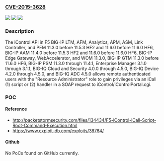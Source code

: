 ### [CVE-2015-3628](https://cve.mitre.org/cgi-bin/cvename.cgi?name=CVE-2015-3628)
![](https://img.shields.io/static/v1?label=Product&message=n%2Fa&color=blue)
![](https://img.shields.io/static/v1?label=Version&message=n%2Fa&color=blue)
![](https://img.shields.io/static/v1?label=Vulnerability&message=n%2Fa&color=brighgreen)

### Description

The iControl API in F5 BIG-IP LTM, AFM, Analytics, APM, ASM, Link Controller, and PEM 11.3.0 before 11.5.3 HF2 and 11.6.0 before 11.6.0 HF6, BIG-IP AAM 11.4.0 before 11.5.3 HF2 and 11.6.0 before 11.6.0 HF6, BIG-IP Edge Gateway, WebAccelerator, and WOM 11.3.0, BIG-IP GTM 11.3.0 before 11.6.0 HF6, BIG-IP PSM 11.3.0 through 11.4.1, Enterprise Manager 3.1.0 through 3.1.1, BIG-IQ Cloud and Security 4.0.0 through 4.5.0, BIG-IQ Device 4.2.0 through 4.5.0, and BIG-IQ ADC 4.5.0 allows remote authenticated users with the "Resource Administrator" role to gain privileges via an iCall (1) script or (2) handler in a SOAP request to iControl/iControlPortal.cgi.

### POC

#### Reference
- http://packetstormsecurity.com/files/134434/F5-iControl-iCall-Script-Root-Command-Execution.html
- https://www.exploit-db.com/exploits/38764/

#### Github
No PoCs found on GitHub currently.

